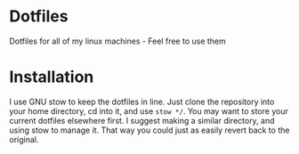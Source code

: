 # Dotfiles
Dotfiles for all of my linux machines - Feel free to use them

# Installation
I use GNU stow to keep the dotfiles in line. Just clone the repository into your home directory, cd into it, and use `stow */`. 
You may want to store your current dotfiles elsewhere first. I suggest making a similar directory, and using stow to manage it. That way you could just as easily revert back to the original.

